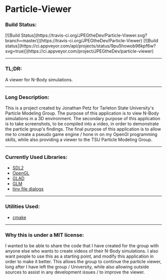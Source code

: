# Particle-Viewer 
<h3>Build Status:</h3>
[![Build Status](https://travis-ci.org/JPEGtheDev/Particle-Viewer.svg?branch=master)](https://travis-ci.org/JPEGtheDev/Particle-Viewer)
[![Build status](https://ci.appveyor.com/api/projects/status/9pu5howob96kpf6w?svg=true)](https://ci.appveyor.com/project/JPEGtheDev/particle-viewer)

		
<hr>
<h3>TL;DR:</h3> 
<p>
	A viewer for N-Body simulations.
</p>

<hr>

<h3>Long Description:</h3>
<p>
	This is a project created by Jonathan Petz for Tarleton State University's Particle Modeling Group. 
	The purpose of this application is to view N-Body simulations in a 3D environment. 
	The secondary purpose of this application is to take screenshots, to be compiled into a video, 
	in order to demonstrate the particle group's findings.
	The final purpose of this application is to allow me to create a pseudo game engine / 
	hone in on my OpenGl programming skills, while also providing a viewer to the TSU Particle Modeling Group.
</p>

<hr>

<h3>Currently Used Libraries:</h3>
<p>
	<ul>
		<li><a href="https://www.libsdl.org/">SDL2</a></li>
		<li><a href="https://www.opengl.org/">OpenGL</a></li>
		<li><a href="https://github.com/Dav1dde/glad">GLAD</a></li>
		<li><a href="http://glm.g-truc.net/0.9.7/index.html">GLM</a></li>
		<li><a href="http://sourceforge.net/projects/tinyfiledialogs/">tiny file dialogs</a></li> <!--eww sourceforge... I can understand if they use SVN, but come on -->
	</ul>
</p>
<hr>
<h3>Utilities Used:</h3>
<p>
	<ul>
		<li><a href="https://cmake.org/">cmake</a></li>
	</ul>
</p>
<hr>

<h3>Why this is under a MIT license:</h3>
<p>
	I wanted to be able to share the code that I have created for the group with anyone else 
	who wants to create videos of their N-Body simulations. I also want people to use this as a starting point,
	and modify this application in order to make it better. This allows the group to continue the particle viewer, 
	long after I have left the group / University, while also allowing outside sources to assist in any 
	development issues / to improve the viewer.
</p>
